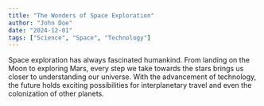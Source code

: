 ```yaml
---
title: "The Wonders of Space Exploration"
author: "John Doe"
date: "2024-12-01"
tags: ["Science", "Space", "Technology"]
---
```


Space exploration has always fascinated humankind. From landing on the Moon to exploring Mars, every step we take towards the stars brings us closer to understanding our universe. With the advancement of technology, the future holds exciting possibilities for interplanetary travel and even the colonization of other planets.
